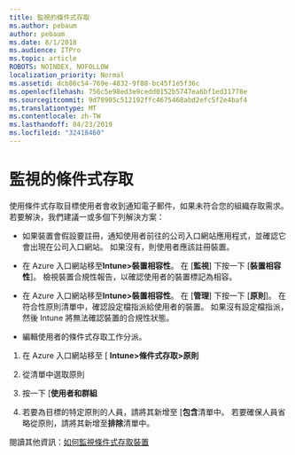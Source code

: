 ```yaml
---
title: 監視的條件式存取
ms.author: pebaum
author: pebaum
ms.date: 8/1/2018
ms.audience: ITPro
ms.topic: article
ROBOTS: NOINDEX, NOFOLLOW
localization_priority: Normal
ms.assetid: dcb86c54-769e-4832-9f88-bc45f1e5f36c
ms.openlocfilehash: 756c5e98ed3e9cedd0152b5747ea6bf1ed31778e
ms.sourcegitcommit: 9d78905c512192ffc4675468abd2efc5f2e4baf4
ms.translationtype: MT
ms.contentlocale: zh-TW
ms.lasthandoff: 04/23/2019
ms.locfileid: "32418460"
---
```

# <a name="monitoring-conditional-access"></a>監視的條件式存取

使用條件式存取目標使用者會收到通知電子郵件，如果未符合您的組織存取需求。 若要解決，我們建議一或多個下列解決方案：
  
- 如果裝置會假設要註冊，通知使用者前往的公司入口網站應用程式，並確認它會出現在公司入口網站。 如果沒有，則使用者應該註冊裝置。
    
- 在 Azure 入口網站移至**Intune\>裝置相容性**。 在 [**監視**] 下按一下 [**裝置相容性**]。 檢視裝置合規性報告，以確認使用者的裝置標記為相容。 
    
- 在 Azure 入口網站移至**Intune\>裝置相容性**。 在 [**管理**] 下按一下 [**原則**]。 在符合性原則清單中，確認設定檔指派給使用者的裝置。 如果沒有設定檔指派，然後 Intune 將無法確認裝置的合規性狀態。 
    
- 編輯使用者的條件式存取工作分派。
    
1. 在 Azure 入口網站移至 [ **Intune\>條件式存取\>原則**
    
2. 從清單中選取原則
    
3. 按一下 [**使用者和群組**
    
4. 若要為目標的特定原則的人員，請將其新增至 [**包含**清單中。 若要確保人員省略從原則，請將其新增至**排除**清單中。 
    
閱讀其他資訊：[如何監視條件式存取裝置](https://docs.microsoft.com/intune/conditional-access-exchange-monitor)
  

